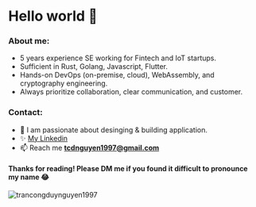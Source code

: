 <h1>Hello world 👋</h1>

### About me:
- 5 years experience SE working for Fintech and IoT startups.
- Sufficient in Rust, Golang, Javascript, Flutter.
- Hands-on DevOps (on-premise, cloud), WebAssembly, and cryptography engineering.
- Always prioritize collaboration, clear communication, and customer.


### Contact:
- 🔭 I am passionate about desinging & building application.
- ✨ [My Linkedin](https://www.linkedin.com/in/noahjin/)
- 📫 Reach me **tcdnguyen1997@gmail.com**

<h4>Thanks for reading! Please DM me if you found it difficult to pronounce my name 😂</h4>
<p align="left"> <img src="https://komarev.com/ghpvc/?username=trancongduynguyen1997&label=Profile%20views&color=0e75b6&style=flat" alt="trancongduynguyen1997" /> </p>

